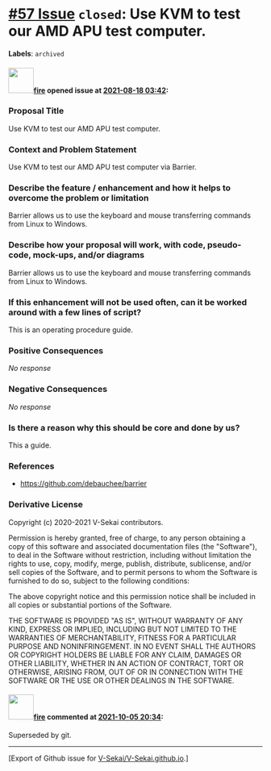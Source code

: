 # [\#57 Issue](https://github.com/V-Sekai/V-Sekai.github.io/issues/57) `closed`: Use KVM to test our AMD APU test computer.
**Labels**: `archived`


#### <img src="https://avatars.githubusercontent.com/u/32321?u=c2e06a3d2b49a467aa907e54aa259516440267cc&v=4" width="50">[fire](https://github.com/fire) opened issue at [2021-08-18 03:42](https://github.com/V-Sekai/V-Sekai.github.io/issues/57):

### Proposal Title

Use KVM to test our AMD APU test computer.

### Context and Problem Statement

Use KVM to test our AMD APU test computer via Barrier.

### Describe the feature / enhancement and how it helps to overcome the problem or limitation

Barrier allows us to use the keyboard and mouse transferring commands from Linux to Windows.

### Describe how your proposal will work, with code, pseudo-code, mock-ups, and/or diagrams

Barrier allows us to use the keyboard and mouse transferring commands from Linux to Windows.

### If this enhancement will not be used often, can it be worked around with a few lines of script?

This is an operating procedure guide.

### Positive Consequences

_No response_

### Negative Consequences

_No response_

### Is there a reason why this should be core and done by us?

This a guide.

### References

- https://github.com/debauchee/barrier

### Derivative License

Copyright (c) 2020-2021 V-Sekai contributors.

Permission is hereby granted, free of charge, to any person obtaining a copy
of this software and associated documentation files (the "Software"), to deal
in the Software without restriction, including without limitation the rights
to use, copy, modify, merge, publish, distribute, sublicense, and/or sell
copies of the Software, and to permit persons to whom the Software is
furnished to do so, subject to the following conditions:

The above copyright notice and this permission notice shall be included in all
copies or substantial portions of the Software.

THE SOFTWARE IS PROVIDED "AS IS", WITHOUT WARRANTY OF ANY KIND, EXPRESS OR
IMPLIED, INCLUDING BUT NOT LIMITED TO THE WARRANTIES OF MERCHANTABILITY,
FITNESS FOR A PARTICULAR PURPOSE AND NONINFRINGEMENT. IN NO EVENT SHALL THE
AUTHORS OR COPYRIGHT HOLDERS BE LIABLE FOR ANY CLAIM, DAMAGES OR OTHER
LIABILITY, WHETHER IN AN ACTION OF CONTRACT, TORT OR OTHERWISE, ARISING FROM,
OUT OF OR IN CONNECTION WITH THE SOFTWARE OR THE USE OR OTHER DEALINGS IN THE
SOFTWARE.


#### <img src="https://avatars.githubusercontent.com/u/32321?u=c2e06a3d2b49a467aa907e54aa259516440267cc&v=4" width="50">[fire](https://github.com/fire) commented at [2021-10-05 20:34](https://github.com/V-Sekai/V-Sekai.github.io/issues/57#issuecomment-934789369):

Superseded by git.


-------------------------------------------------------------------------------



[Export of Github issue for [V-Sekai/V-Sekai.github.io](https://github.com/V-Sekai/V-Sekai.github.io).]
